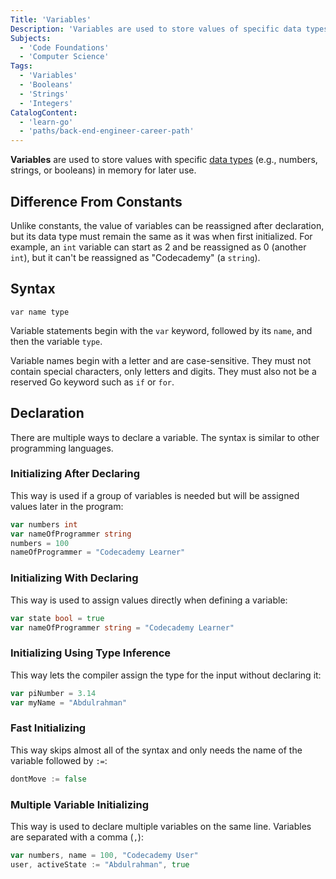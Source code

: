 ```yaml
---
Title: 'Variables'
Description: 'Variables are used to store values of specific data types in memory for later use.'
Subjects:
  - 'Code Foundations'
  - 'Computer Science'
Tags:
  - 'Variables'
  - 'Booleans'
  - 'Strings'
  - 'Integers'
CatalogContent:
  - 'learn-go'
  - 'paths/back-end-engineer-career-path'
---
```


**Variables** are used to store values with specific [data types](https://www.codecademy.com/resources/docs/go/data-types) (e.g., numbers, strings, or booleans) in memory for later use.

## Difference From Constants 

Unlike constants, the value of variables can be reassigned after declaration, but its data type must remain the same as it was when first initialized. For example, an `int` variable can start as 2 and be reassigned as 0 (another `int`), but it can't be reassigned as "Codecademy" (a `string`).

## Syntax

```pseudo
var name type
```

Variable statements begin with the `var` keyword, followed by its `name`, and then the variable `type`.

Variable names begin with a letter and are case-sensitive. They must not contain special characters, only letters and digits. They must also not be a reserved Go keyword such as `if` or `for`.
 
## Declaration 

There are multiple ways to declare a variable. The syntax is similar to other programming languages.

### Initializing After Declaring

This way is used if a group of variables is needed but will be assigned values later in the program:
```go
var numbers int
var nameOfProgrammer string
numbers = 100
nameOfProgrammer = "Codecademy Learner"
```

### Initializing With Declaring

This way is used to assign values directly when defining a variable:
```go
var state bool = true
var nameOfProgrammer string = "Codecademy Learner"
```

### Initializing Using Type Inference

This way lets the compiler assign the type for the input without declaring it:

```go
var piNumber = 3.14
var myName = "Abdulrahman"
``` 

### Fast Initializing 

This way skips almost all of the syntax and only needs the name of the variable followed by `:=`:

```go
dontMove := false
```

### Multiple Variable Initializing

This way is used to declare multiple variables on the same line. Variables are separated with a comma (`,`):

```go
var numbers, name = 100, "Codecademy User"
user, activeState := "Abdulrahman", true
``` 
